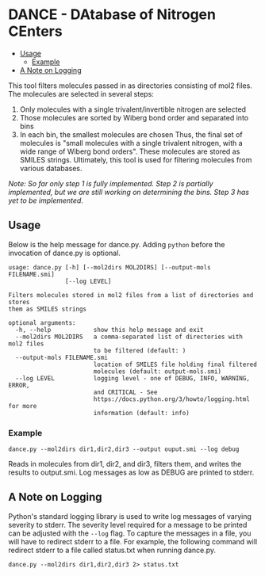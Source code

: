# DANCE - DAtabase of Nitrogen CEnters

<!-- toc -->

- [Usage](#usage)
  * [Example](#example)
- [A Note on Logging](#a-note-on-logging)

<!-- tocstop -->

This tool filters molecules passed in as directories consisting of mol2 files.
The molecules are selected in several steps:
1. Only molecules with a single trivalent/invertible nitrogen are selected
2. Those molecules are sorted by Wiberg bond order and separated into bins
3. In each bin, the smallest molecules are chosen
Thus, the final set of molecules is "small molecules with a single trivalent
nitrogen, with a wide range of Wiberg bond orders". These molecules are stored
as SMILES strings. Ultimately, this tool is used for filtering molecules from
various databases.

*Note: So far only step 1 is fully implemented. Step 2 is partially implemented,
but we are still working on determining the bins. Step 3 has yet to be
implemented.*

## Usage
Below is the help message for dance.py. Adding `python` before the
invocation of dance.py is optional.
```
usage: dance.py [-h] [--mol2dirs MOL2DIRS] [--output-mols FILENAME.smi]
                [--log LEVEL]

Filters molecules stored in mol2 files from a list of directories and stores
them as SMILES strings

optional arguments:
  -h, --help            show this help message and exit
  --mol2dirs MOL2DIRS   a comma-separated list of directories with mol2 files
                        to be filtered (default: )
  --output-mols FILENAME.smi
                        location of SMILES file holding final filtered
                        molecules (default: output-mols.smi)
  --log LEVEL           logging level - one of DEBUG, INFO, WARNING, ERROR,
                        and CRITICAL - See
                        https://docs.python.org/3/howto/logging.html for more
                        information (default: info)
```

### Example
```
dance.py --mol2dirs dir1,dir2,dir3 --output ouput.smi --log debug
```
Reads in molecules from dir1, dir2, and dir3, filters them, and writes the
results to output.smi. Log messages as low as DEBUG are printed to stderr.

## A Note on Logging
Python's standard logging library is used to write log messages of varying
severity to stderr. The severity level required for a message to be printed can
be adjusted with the `--log` flag. To capture the messages in a file, you will
have to redirect stderr to a file. For example, the following command will
redirect stderr to a file called status.txt when running dance.py.
```
dance.py --mol2dirs dir1,dir2,dir3 2> status.txt
```
